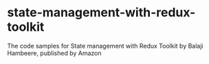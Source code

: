 # state-management-with-redux-toolkit
The code samples for State management with Redux Toolkit by Balaji Hambeere, published by Amazon
